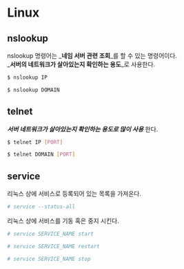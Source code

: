 # Linux

## nslookup

nslookup 명령어는 _**네임 서버 관련 조회**_를 할 수 있는 명령어이다.  
_**서버의 네트워크가 살아있는지 확인하는 용도**_로 사용한다.

```bash
$ nslookup IP
```

```bash
$ nslookup DOMAIN
```

## telnet

_**서버 네트워크가 살아있는지 확인하는 용도로 많이 사용**_ 한다.

```bash
$ telnet IP [PORT]
```

```bash
$ telnet DOMAIN [PORT]
```

## service

리눅스 상에 서비스로 등록되어 있는 목록을 가져온다.

```bash
# service --status-all
```

리눅스 상에 서비스를 기동 혹은 중지 시킨다.

```bash
# service SERVICE_NAME start
```

```bash
# service SERVICE_NAME restart
```

```bash
# service SERVICE_NAME stop
```

